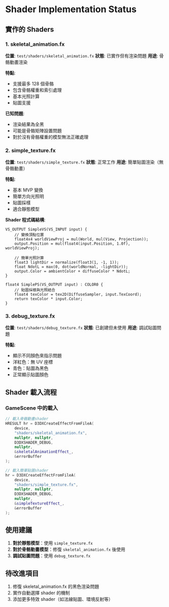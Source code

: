 # Shader Implementation Status

## 實作的 Shaders

### 1. skeletal_animation.fx
**位置**: `test/shaders/skeletal_animation.fx`
**狀態**: 已實作但有渲染問題
**用途**: 骨骼動畫渲染

**特點**:
- 支援最多 128 個骨骼
- 包含骨骼權重和索引處理
- 基本光照計算
- 貼圖支援

**已知問題**:
- 渲染結果為全黑
- 可能是骨骼矩陣設置問題
- 對於沒有骨骼權重的模型無法正確處理

### 2. simple_texture.fx
**位置**: `test/shaders/simple_texture.fx`
**狀態**: 正常工作
**用途**: 簡單貼圖渲染（無骨骼動畫）

**特點**:
- 基本 MVP 變換
- 簡單方向光照明
- 貼圖採樣
- 適合靜態模型

**Shader 程式碼結構**:
```hlsl
VS_OUTPUT SimpleVS(VS_INPUT input) {
    // 變換頂點位置
    float4x4 worldViewProj = mul(World, mul(View, Projection));
    output.Position = mul(float4(input.Position, 1.0f), worldViewProj);
    
    // 簡單光照計算
    float3 lightDir = normalize(float3(1, -1, 1));
    float NdotL = max(0, dot(worldNormal, -lightDir));
    output.Color = ambientColor + diffuseColor * NdotL;
}

float4 SimplePS(VS_OUTPUT input) : COLOR0 {
    // 貼圖採樣與光照結合
    float4 texColor = tex2D(DiffuseSampler, input.TexCoord);
    return texColor * input.Color;
}
```

### 3. debug_texture.fx
**位置**: `test/shaders/debug_texture.fx`
**狀態**: 已創建但未使用
**用途**: 調試貼圖問題

**特點**:
- 顯示不同顏色來指示問題
- 洋紅色：無 UV 座標
- 青色：貼圖為黑色
- 正常顯示貼圖顏色

## Shader 載入流程

### GameScene 中的載入
```cpp
// 載入骨骼動畫shader
HRESULT hr = D3DXCreateEffectFromFileA(
    device,
    "shaders/skeletal_animation.fx",
    nullptr, nullptr,
    D3DXSHADER_DEBUG,
    nullptr,
    &skeletalAnimationEffect_,
    &errorBuffer
);

// 載入簡單貼圖shader
hr = D3DXCreateEffectFromFileA(
    device,
    "shaders/simple_texture.fx",
    nullptr, nullptr,
    D3DXSHADER_DEBUG,
    nullptr,
    &simpleTextureEffect_,
    &errorBuffer
);
```

## 使用建議

1. **對於靜態模型**：使用 `simple_texture.fx`
2. **對於骨骼動畫模型**：修復 `skeletal_animation.fx` 後使用
3. **調試貼圖問題**：使用 `debug_texture.fx`

## 待改進項目

1. 修復 skeletal_animation.fx 的黑色渲染問題
2. 實作自動選擇 shader 的機制
3. 添加更多特效 shader（如法線貼圖、環境反射等）